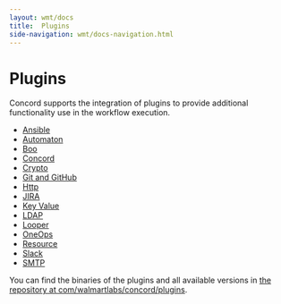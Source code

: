 ```yaml
---
layout: wmt/docs
title:  Plugins
side-navigation: wmt/docs-navigation.html
---
```


# Plugins

Concord supports the integration of plugins to provide additional functionality
use in the workflow execution.

- [Ansible](./ansible.html)
- [Automaton](./automaton.html)
- [Boo](./boo.html)
- [Concord](./concord.html)
- [Crypto](./crypto.html)
- [Git and GitHub](./git.html)
- [Http](./http.html)
- [JIRA](./jira.html)
- [Key Value](./key-value.html)
- [LDAP](./ldap.html)
- [Looper](./looper.html)
- [OneOps](./oneops.html)
- [Resource](./resource.html)
- [Slack](./slack.html)
- [SMTP](./smtp.html)

You can find the binaries of the plugins and all available versions in
[the repository at com/walmartlabs/concord/plugins](https://repository.walmart.com/content/groups/public/com/walmartlabs/concord/plugins/).
